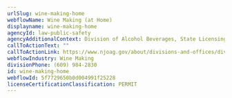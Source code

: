 ```yaml
---
urlSlug: wine-making-home
webflowName: Wine Making (at Home)
displayname: wine-making-home
agencyId: law-public-safety
agencyAdditionalContext: Division of Alcohol Beverages, State Licensing Unit
callToActionText: ""
callToActionLink: https://www.njoag.gov/about/divisions-and-offices/division-of-alcoholic-beverage-control-home/posse-online-licensing-system/
webflowIndustry: Wine Making
divisionPhone: (609) 984-2830
id: wine-making-home
webflowId: 5f7729650b0d004991f25228
licenseCertificationClassification: PERMIT
---
```

